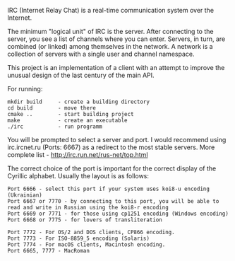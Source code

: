 IRC (Internet Relay Chat) is a real-time communication system over the Internet.

The minimum "logical unit" of IRC is the server. After connecting to the server, you see a list of channels where you can enter. Servers, in turn,  are combined (or linked) among themselves in the network. A network is a collection of servers with a single user and channel 	 namespace.


This project is an implementation of a client with an attempt to improve the unusual design of the last century of the main API.

For running:	

	mkdir build		- create a building directory
	cd build		- move there
	cmake ..		- start building project
	make			- create an executable 
	./irc			- run programm

You will be prompted to select a server and port. I would recommend using irc.ircnet.ru (Ports: 6667) as a redirect to the most stable servers. 
More complete list - http://irc.run.net/rus-net/top.html

The correct choice of the port is important for the correct display of the Cyrillic alphabet. Usually the layout is as follows:

	Port 6666 - select this port if your system uses koi8-u encoding (Ukrainian)
	Port 6667 or 7770 - by connecting to this port, you will be able to read and write in Russian using the koi8-r encoding
	Port 6669 or 7771 - for those using cp1251 encoding (Windows encoding)
	Port 6668 or 7775 - for lovers of transliteration

	Port 7772 - For OS/2 and DOS clients, CP866 encoding.
	Port 7773 - For ISO-8859_5 encoding (Solaris)
	Port 7774 - For macOS clients, Macintosh encoding.
	Port 6665, 7777 - MacRoman
